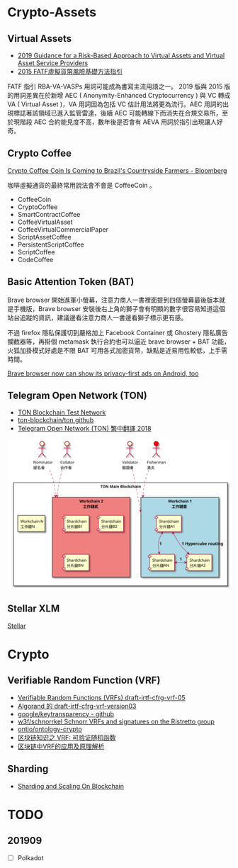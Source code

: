 # Crypto-Assets

<!-- toc -->

## Virtual Assets

- [ 2019 Guidance for a Risk-Based Approach to Virtual Assets and Virtual Asset Service Providers](https://www.fatf-gafi.org/publications/fatfrecommendations/documents/guidance-rba-virtual-assets.html)
- [ 2015 FATF虛擬貨幣風險基礎方法指引](https://www.amlo.moj.gov.tw/1461/1469/1473/3069/post)

FATF 指引 RBA-VA-VASPs 用詞可能成為書寫主流用語之一。 2019 版與 2015 版的用詞差異在於新增 AEC ( Anonymity-Enhanced Cryptocurrency ) 與 VC 轉成 VA ( Virtual Asset )，VA 用詞因為包括 VC 估計用法將更為流行。AEC 用詞的出現標誌著該領域已進入監管雷達，後續 AEC 可能轉線下而消失在合規交易所，至於現階段 AEC 合約能見度不高，數年後是否會有 AEVA 用詞於指引出現讓人好奇。

## Crypto Coffee 

[Crypto Coffee Coin Is Coming to Brazil's Countryside Farmers - Bloomberg](https://www.bloomberg.com/news/articles/2019-07-10/crypto-coffee-coin-is-coming-to-brazil-s-countryside-farmers)

咖啡虛擬通貨的最終常用說法會不會是 CoffeeCoin 。

- CoffeeCoin
- CryptoCoffee
- SmartContractCoffee
- CoffeeVirtualAsset
- CoffeeVirtualCommercialPaper
- ScriptAssetCoffee
- PersistentScriptCoffee
- ScriptCoffee
- CodeCoffee

## Basic Attention Token (BAT)

Brave browser 開始進軍小螢幕，注意力商人一書裡面提到四個螢幕最後版本就是手機版，Brave browser 安裝後右上角的獅子會有明顯的數字很容易知道這個站台追蹤的資訊，建議邊看注意力商人一書邊看獅子標示更有感。

不過 firefox 隱私保護切到嚴格加上 Facebook Container 或 Ghostery 隱私廣告攔截器等，再掛個 metamask 執行合約也可以逼近 brave browser + BAT 功能，火狐加掛模式好處是不限 BAT 可用各式加密貨幣，缺點是近易用性較低，上手需時間。

[Brave browser now can show its privacy-first ads on Android, too](https://www.cnet.com/news/brave-browser-now-can-show-its-privacy-first-ads-on-android-too/)

## Telegram Open Network (TON)

- [TON Blockchain Test Network](https://test.ton.org/)
- [ton-blockchain/ton github](https://github.com/ton-blockchain)
- [Telegram Open Network (TON) 繁中翻譯 2018](https://medium.com/@makersu/telegram-open-network-ton-%E7%B9%81%E4%B8%AD%E7%BF%BB%E8%AD%AF-8bb495f87a75)


![tpl-ton-v1.svg](puml/tpl-ton-v1.svg)



## Stellar XLM

[Stellar](https://github.com/stellar)

# Crypto

## Verifiable Random Function (VRF) 

- [Verifiable Random Functions (VRFs) draft-irtf-cfrg-vrf-05](https://datatracker.ietf.org/doc/draft-irtf-cfrg-vrf/?include_text=1)
- [Algorand 的 draft-irtf-cfrg-vrf-version03](https://github.com/algorand/libsodium/tree/draft-irtf-cfrg-vrf-03)
- [google/keytransparency - github](https://github.com/google/keytransparency)
- [w3f/schnorrkel Schnorr VRFs and signatures on the Ristretto group](https://github.com/w3f/schnorrkel)
- [ontio/ontology-crypto](https://github.com/ontio/ontology-crypto)
- [区块链知识之 VRF: 可验证随机函数](https://www.jishuwen.com/d/2JWW)
- [区块链中VRF的应用及原理解析](https://www.odaily.com/post/5133096)

## Sharding 

- [Sharding and Scaling On Blockchain](https://hackernoon.com/sharding-and-the-scaling-of-a-blockchain-xz1kq30j0)

# TODO

## 201909

- [ ] Polkadot